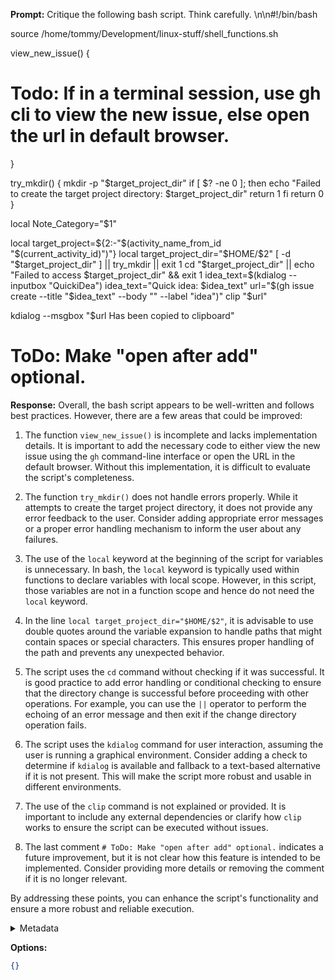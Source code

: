 **Prompt:**
Critique the following bash script. Think carefully. \n\n#!/bin/bash


source /home/tommy/Development/linux-stuff/shell_functions.sh

view_new_issue() {
  # Todo: If in a terminal session, use gh cli to view the new issue, else open the url in default browser.
}

try_mkdir() {
    mkdir -p "$target_project_dir"
    if [ $? -ne 0 ]; then
        echo "Failed to create the target project directory: $target_project_dir"
        return 1
    fi
    return 0
}

local Note_Category="$1"

local target_project=${2:-"$(activity_name_from_id "$(current_activity_id)")"}
local target_project_dir="$HOME/$2"
[ -d "$target_project_dir" ] || try_mkdir || exit 1
cd "$target_project_dir" || echo "Failed to access $target_project_dir" && exit 1
idea_text=$(kdialog --inputbox "QuickiDea")
idea_text="Quick idea: $idea_text"
url="$(gh issue create --title "$idea_text" --body "" --label "idea")"
clip "$url"

kdialog --msgbox "$url
Has been copied to clipboard"

# ToDo: Make "open after add" optional.

**Response:**
Overall, the bash script appears to be well-written and follows best practices. However, there are a few areas that could be improved:

1. The function `view_new_issue()` is incomplete and lacks implementation details. It is important to add the necessary code to either view the new issue using the `gh` command-line interface or open the URL in the default browser. Without this implementation, it is difficult to evaluate the script's completeness.

2. The function `try_mkdir()` does not handle errors properly. While it attempts to create the target project directory, it does not provide any error feedback to the user. Consider adding appropriate error messages or a proper error handling mechanism to inform the user about any failures.

3. The use of the `local` keyword at the beginning of the script for variables is unnecessary. In bash, the `local` keyword is typically used within functions to declare variables with local scope. However, in this script, those variables are not in a function scope and hence do not need the `local` keyword.

4. In the line `local target_project_dir="$HOME/$2"`, it is advisable to use double quotes around the variable expansion to handle paths that might contain spaces or special characters. This ensures proper handling of the path and prevents any unexpected behavior.

5. The script uses the `cd` command without checking if it was successful. It is good practice to add error handling or conditional checking to ensure that the directory change is successful before proceeding with other operations. For example, you can use the `||` operator to perform the echoing of an error message and then exit if the change directory operation fails.

6. The script uses the `kdialog` command for user interaction, assuming the user is running a graphical environment. Consider adding a check to determine if `kdialog` is available and fallback to a text-based alternative if it is not present. This will make the script more robust and usable in different environments.

7. The use of the `clip` command is not explained or provided. It is important to include any external dependencies or clarify how `clip` works to ensure the script can be executed without issues.

8. The last comment `# ToDo: Make "open after add" optional.` indicates a future improvement, but it is not clear how this feature is intended to be implemented. Consider providing more details or removing the comment if it is no longer relevant.

By addressing these points, you can enhance the script's functionality and ensure a more robust and reliable execution.

<details><summary>Metadata</summary>

- Duration: 17861 ms
- Datetime: 2023-09-12T16:31:48.806703
- Model: gpt-3.5-turbo-0613

</details>

**Options:**
```json
{}
```

